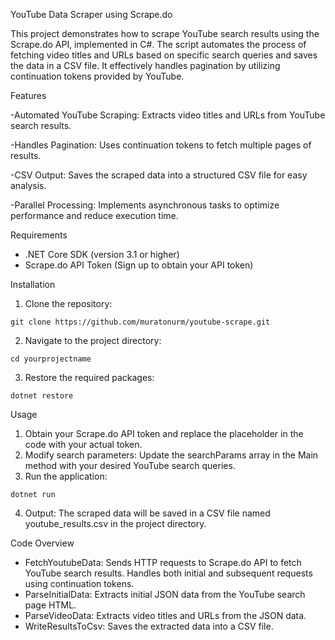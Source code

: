 YouTube Data Scraper using Scrape.do

This project demonstrates how to scrape YouTube search results using the Scrape.do API, implemented in C#. The script automates the process of fetching video titles and URLs based on specific search queries and saves the data in a CSV file. It effectively handles pagination by utilizing continuation tokens provided by YouTube.

Features

-Automated YouTube Scraping: Extracts video titles and URLs from YouTube search results.

-Handles Pagination: Uses continuation tokens to fetch multiple pages of results.

-CSV Output: Saves the scraped data into a structured CSV file for easy analysis.

-Parallel Processing: Implements asynchronous tasks to optimize performance and reduce execution time.

Requirements

- .NET Core SDK (version 3.1 or higher)
- Scrape.do API Token (Sign up to obtain your API token)


Installation
1. Clone the repository:
```
git clone https://github.com/muratonurm/youtube-scrape.git
```

2. Navigate to the project directory:
```
cd yourprojectname
```

3. Restore the required packages:
```
dotnet restore
```

Usage
1. Obtain your Scrape.do API token and replace the placeholder in the code with your actual token.
2. Modify search parameters: Update the searchParams array in the Main method with your desired YouTube search queries.
3. Run the application:
```
dotnet run
```
4. Output: The scraped data will be saved in a CSV file named youtube_results.csv in the project directory.

Code Overview

- FetchYoutubeData: Sends HTTP requests to Scrape.do API to fetch YouTube search results. Handles both initial and subsequent requests using continuation tokens.
- ParseInitialData: Extracts initial JSON data from the YouTube search page HTML.
- ParseVideoData: Extracts video titles and URLs from the JSON data.
- WriteResultsToCsv: Saves the extracted data into a CSV file.
